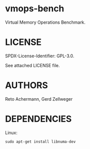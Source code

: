 # vmops-bench

Virtual Memory Operations Benchmark.


# LICENSE

SPDX-License-Identifier: GPL-3.0.

See attached LICENSE file.


# AUTHORS

Reto Achermann, Gerd Zellweger


# DEPENDENCIES

Linux:
```
sudo apt-get install libnuma-dev
```
